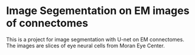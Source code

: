 # Image Segementation on EM images of connectomes
This is a project for image segmentation with U-net on EM connectomes. The images are slices of eye neural cells from Moran Eye Center.
